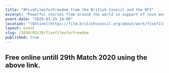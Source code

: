 ```yaml
---
title: "#FiveFilmsforFreedom from the British Council and the BFI"
excerpt: "Powerful stories from around the world in support of love and equality – that's what #FiveFilmsForFreedom is all about."
event-date: "2020-03-29 18:00"
location: "[Online](https://film.britishcouncil.org/about/work/fivefilmsforfreedom)"
layout: event
slug: /2020/03/29/fivefilmsforfreedom
published: true
---
```


## Free online untill 29th Match 2020 using the above link. 

